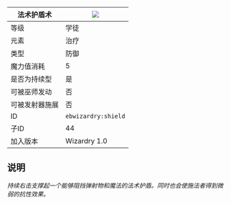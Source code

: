 | 法术护盾术 |![](https://github.com/Electroblob77/Wizardry/blob/1.12.2/src/main/resources/assets/ebwizardry/textures/spells/shield.png)|
|---|---|
| 等级 | 学徒 |
| 元素 | 治疗 |
| 类型 | 防御 |
| 魔力值消耗 | 5 |
| 是否为持续型 | 是 |
| 可被巫师发动 | 否 |
| 可被发射器施展 | 否 |
| ID | `ebwizardry:shield` |
| 子ID | 44 |
| 加入版本 | Wizardry 1.0 |
## 说明
_持续右击支撑起一个能够阻挡弹射物和魔法的法术护盾。同时也会使施法者得到微弱的抗性效果。_
